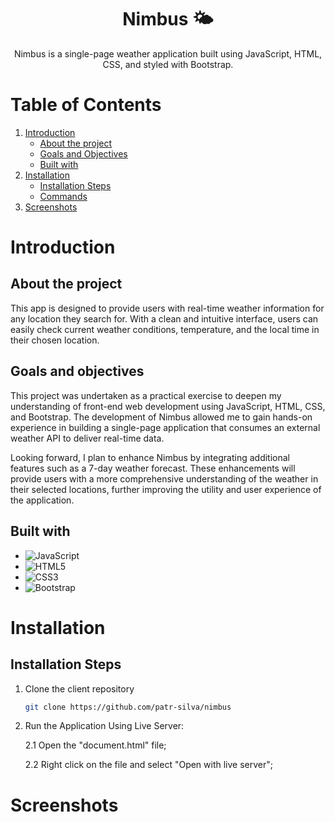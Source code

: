 <div align="center">
<h1 align="center">Nimbus 🌤️ </h1>
<p align="center">
Nimbus is a single-page weather application built using JavaScript, HTML, CSS, and styled with Bootstrap. 
</p>
</div>

# Table of Contents

1. [Introduction](#introduction)
    * [About the project](#about)
    * [Goals and Objectives](#goals)
    * [Built with](#built)
2. [Installation](#installation)
   * [Installation Steps](#installation)
   * [Commands](#commands)
3. [Screenshots](#screenshots)

<h1 id="introduction">Introduction</h1>
<h2 id="about">About the project</h2>

This app is designed to provide users with real-time weather information for any location they search for. With a clean and intuitive interface, users can easily check current weather conditions, temperature, and the local time in their chosen location.

<h2 id="goals">Goals and objectives</h2>

This project was undertaken as a practical exercise to deepen my understanding of front-end web development using JavaScript, HTML, CSS, and Bootstrap. 
The development of Nimbus allowed me to gain hands-on experience in building a single-page application that consumes an external weather API to deliver real-time data.

Looking forward, I plan to enhance Nimbus by integrating additional features such as a 7-day weather forecast. These enhancements will provide users with a more comprehensive understanding of the weather in their selected locations, further improving the utility and user experience of the application.

<h2 id="built">Built with</h2>

* ![JavaScript](https://img.shields.io/badge/javascript-%23323330.svg?style=flat-square&logo=javascript&logoColor=%23F7DF1E) 
* ![HTML5](https://img.shields.io/badge/html5-%23E34F26.svg?style=plastic&logo=html5&logoColor=white) 
* ![CSS3](https://img.shields.io/badge/css3-%231572B6.svg?style=flat-square&logo=css3&logoColor=white) 
* ![Bootstrap](https://img.shields.io/badge/bootstrap-%238511FA.svg?style=plastic&logo=bootstrap&logoColor=white)

<h1 id="installation">Installation</h1>
<h2 id="installation">Installation Steps</h2>

1. Clone the client repository
   ```sh
   git clone https://github.com/patr-silva/nimbus
   ```

2. Run the Application Using Live Server:
   
   2.1 Open the "document.html" file;
   
   2.2 Right click on the file and select "Open with live server";

<h1 id="screenshots">Screenshots</h1>
